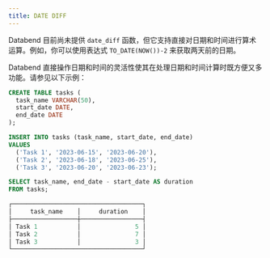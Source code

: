 ```yaml
---
title: DATE DIFF
---
```


Databend 目前尚未提供 `date_diff` 函数，但它支持直接对日期和时间进行算术运算。例如，你可以使用表达式 `TO_DATE(NOW())-2` 来获取两天前的日期。

Databend 直接操作日期和时间的灵活性使其在处理日期和时间计算时既方便又多功能。请参见以下示例：

```sql
CREATE TABLE tasks (
  task_name VARCHAR(50),
  start_date DATE,
  end_date DATE
);

INSERT INTO tasks (task_name, start_date, end_date)
VALUES
  ('Task 1', '2023-06-15', '2023-06-20'),
  ('Task 2', '2023-06-18', '2023-06-25'),
  ('Task 3', '2023-06-20', '2023-06-23');

SELECT task_name, end_date - start_date AS duration
FROM tasks;

┌────────────────────────────────────┐
│     task_name    │     duration    │
├──────────────────┼─────────────────┤
│ Task 1           │               5 │
│ Task 2           │               7 │
│ Task 3           │               3 │
└────────────────────────────────────┘
```